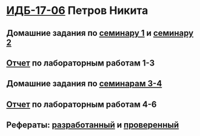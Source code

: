 # [ИДБ-17-06](https://github.com/stankin/design-part-1/wiki/list-idb-17-06) Петров Никита

## Домашние задания по [семинару 1](https://github.com/stankin/design-part-1/wiki/sem1#Ма..) и [семинару 2](https://github.com/stankin/design-part-1/wiki/sem2#Ма..)

## [Отчет](https://github.com/Miglecov/petrov/wiki) по лабораторным работам 1-3

## Домашние задания по [семинарам 3-4](https://github.com/vivatgeorge/squad/wiki/Отчет)

## [Отчет](https://github.com/vivatgeorge/squad/wiki/Отчет-2) по лабораторным работам 4-6

## Рефераты: [разработанный](https://github.com/stankin/design-part-1/wiki/exam15-2) и [проверенный](https://github.com/stankin/design-part-1/wiki/exam15-2)
